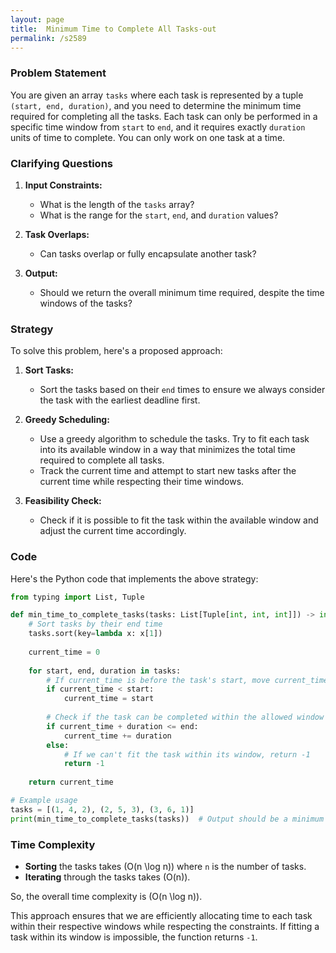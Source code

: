 ```yaml
---
layout: page
title:  Minimum Time to Complete All Tasks-out
permalink: /s2589
---
```


### Problem Statement

You are given an array `tasks` where each task is represented by a tuple `(start, end, duration)`, and you need to determine the minimum time required for completing all the tasks. Each task can only be performed in a specific time window from `start` to `end`, and it requires exactly `duration` units of time to complete. You can only work on one task at a time.

### Clarifying Questions

1. **Input Constraints:**
    - What is the length of the `tasks` array?
    - What is the range for the `start`, `end`, and `duration` values?

2. **Task Overlaps:**
    - Can tasks overlap or fully encapsulate another task?

3. **Output:**
    - Should we return the overall minimum time required, despite the time windows of the tasks?

### Strategy

To solve this problem, here's a proposed approach:

1. **Sort Tasks:**
    - Sort the tasks based on their `end` times to ensure we always consider the task with the earliest deadline first.

2. **Greedy Scheduling:**
    - Use a greedy algorithm to schedule the tasks. Try to fit each task into its available window in a way that minimizes the total time required to complete all tasks.
    - Track the current time and attempt to start new tasks after the current time while respecting their time windows.

3. **Feasibility Check:**
    - Check if it is possible to fit the task within the available window and adjust the current time accordingly.

### Code

Here's the Python code that implements the above strategy:

```python
from typing import List, Tuple

def min_time_to_complete_tasks(tasks: List[Tuple[int, int, int]]) -> int:
    # Sort tasks by their end time
    tasks.sort(key=lambda x: x[1])
    
    current_time = 0
    
    for start, end, duration in tasks:
        # If current_time is before the task's start, move current_time to start
        if current_time < start:
            current_time = start
        
        # Check if the task can be completed within the allowed window
        if current_time + duration <= end:
            current_time += duration
        else:
            # If we can't fit the task within its window, return -1
            return -1
    
    return current_time

# Example usage
tasks = [(1, 4, 2), (2, 5, 3), (3, 6, 1)]
print(min_time_to_complete_tasks(tasks))  # Output should be a minimum time or -1 if not possible
```

### Time Complexity

- **Sorting** the tasks takes \(O(n \log n)\) where `n` is the number of tasks.
- **Iterating** through the tasks takes \(O(n)\).

So, the overall time complexity is \(O(n \log n)\).

This approach ensures that we are efficiently allocating time to each task within their respective windows while respecting the constraints. If fitting a task within its window is impossible, the function returns `-1`.
